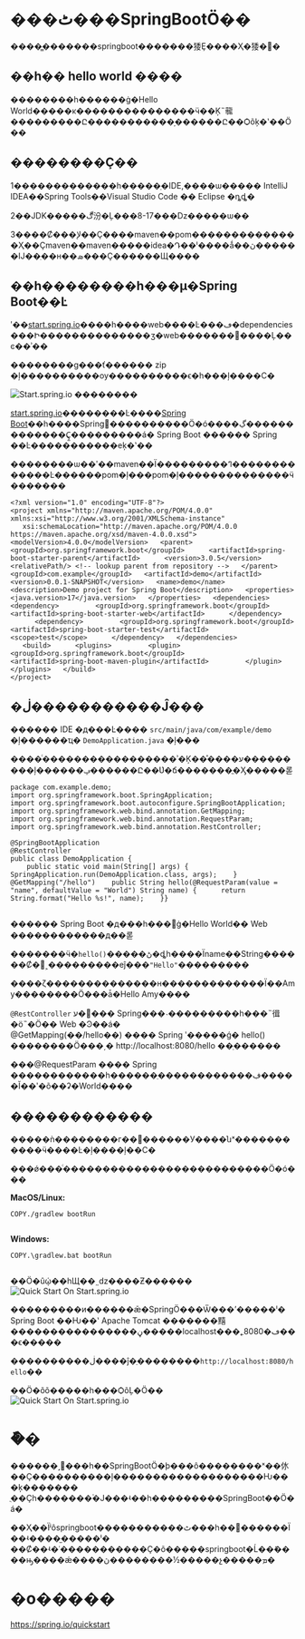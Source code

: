 # ���ٹ���SpringBootӦ��

����̳�������springboot�������㹻Ȩ����Ҳ�㹻�򵥡�

##  ��һ�� hello world ����

��������һ������ġ�Hello World�����κ���������������ӵ��Ķ˵㡣���������Ը�����������֣������Ը��Ѻõķ�ʽ��Ӧ��

## ��������Ҫ��

1�������������һ�����ֵ�IDE,����ѡ����� IntelliJ IDEA��Spring Tools��Visual Studio Code �� Eclipse �ȵȡ�

2��JDK�����ڰ汾�Ļ���8-17���ǲ�����ѡ��

3����Ȼ���ﻹ��Ҫ����maven��pom��������������Ҳ��Ҫmaven��maven�����idea�Դ��ˡ����ǻ��ڽ������Ĳ��ֽ��н��ܣ���Ҫ������Щ����

## ��һ��������һ���µ�Spring Boot��Ŀ

ʹ��[start.spring.io](http://start.spring.io/)����һ����web����Ŀ���ڡ�dependencies���Ի��������������ӡ�web�����������Ļ��ͼ��ʾ��

��������ɡ���ť������ zip �ļ����������ѹ����������ϵ�һ���ļ����С�

![Start.spring.io ��������](https://java-tutorial.oss-cn-shanghai.aliyuncs.com/quickstart-1.png)

[start.spring.io](http://start.spring.io/)��������Ŀ����[Spring Boot](https://spring.io/projects/spring-boot)��һ����Spring׼����������Ӧ�ó����ڲ�������������Ҫ̫���������á� Spring Boot ������ Spring ��Ŀ�����������еķ�ʽ��

��������ѡ��ʹ��maven��Ϊ���������ߣ�������������Ŀ������pom�ļ���pom�ļ��������������ӵ�������

```  
<?xml version="1.0" encoding="UTF-8"?>  
<project xmlns="http://maven.apache.org/POM/4.0.0" xmlns:xsi="http://www.w3.org/2001/XMLSchema-instance"  
   xsi:schemaLocation="http://maven.apache.org/POM/4.0.0 https://maven.apache.org/xsd/maven-4.0.0.xsd">   <modelVersion>4.0.0</modelVersion>   <parent>      <groupId>org.springframework.boot</groupId>      <artifactId>spring-boot-starter-parent</artifactId>      <version>3.0.5</version>      <relativePath/> <!-- lookup parent from repository -->   </parent>   <groupId>com.example</groupId>   <artifactId>demo</artifactId>   <version>0.0.1-SNAPSHOT</version>   <name>demo</name>   <description>Demo project for Spring Boot</description>   <properties>      <java.version>17</java.version>   </properties>   <dependencies>      <dependency>         <groupId>org.springframework.boot</groupId>         <artifactId>spring-boot-starter-web</artifactId>      </dependency>  
      <dependency>         <groupId>org.springframework.boot</groupId>         <artifactId>spring-boot-starter-test</artifactId>         <scope>test</scope>      </dependency>   </dependencies>  
   <build>      <plugins>         <plugin>            <groupId>org.springframework.boot</groupId>            <artifactId>spring-boot-maven-plugin</artifactId>         </plugin>      </plugins>   </build>  
</project>  
```  


## �ڶ�����������Ĵ���

������ IDE �д���Ŀ���� `src/main/java/com/example/demo` �ļ������ҵ� `DemoApplication.java` �ļ���

����ͨ�����������������ʾ�Ķ��ⷽ����ע���������ļ������ݡ������Ը��Ʋ�ճ�������ֱ�Ӽ�����롣
```  
package com.example.demo;  
import org.springframework.boot.SpringApplication;  
import org.springframework.boot.autoconfigure.SpringBootApplication;  
import org.springframework.web.bind.annotation.GetMapping;  
import org.springframework.web.bind.annotation.RequestParam;  
import org.springframework.web.bind.annotation.RestController;  
  
@SpringBootApplication  
@RestController  
public class DemoApplication {  
    public static void main(String[] args) {      SpringApplication.run(DemoApplication.class, args);    }    @GetMapping("/hello")    public String hello(@RequestParam(value = "name", defaultValue = "World") String name) {      return String.format("Hello %s!", name);    }}  
  
```  

������ Spring Boot �д���һ���򵥵ġ�Hello World�� Web ������������д��롣

�������ӵ�`hello()`����ּ�ڻ�ȡһ����Ϊname��String������Ȼ�󽫴˲���������еĵ���`"Hello"`���������

����ζ��������������н�������������Ϊ��Amy��������Ӧ���ǡ�Hello Amy����

`@RestController` ע�͸��� Spring���˴���������һ���˵㣬�ö˵�Ӧ�� Web �Ͽ��á�   
@GetMapping(��/hello��) ���� Spring ʹ�����ǵ� hello() ��������Ӧ���͵� http://localhost:8080/hello ��ַ������

���@RequestParam ���� Spring ������������һ������ֵ������������ڣ�����Ĭ��ʹ�õ��ʡ�World����

## ������������

�����ǹ��������г��򡣴������У����նˣ�����������ӵ����Ŀ�ļ����ļ��С�

���ǿ���ͨ��������������������������Ӧ�ó���

**MacOS/Linux:**

```  
COPY./gradlew bootRun  
  
```  

**Windows:**

```  
COPY.\gradlew.bat bootRun  
  
```  

��Ӧ�ûῴ��һЩ��˷ǳ����Ƶ������  
![Quick Start On Start.spring.io](https://java-tutorial.oss-cn-shanghai.aliyuncs.com/quickstart-2.png)

���������и������ǣ�SpringӦ���Ѿ���ʼ�����ˡ� Spring Boot ��Ƕ��ʽ Apache Tomcat �������䵱����������������ڼ�����localhost���˿ڡ�8080���ϵ�����

����������ڶ����ĵ�ַ��������`http://localhost:8080/hello`��

��Ӧ�õõ�����һ���ѺõĻ�Ӧ��  
![Quick Start On Start.spring.io](https://java-tutorial.oss-cn-shanghai.aliyuncs.com/quickstart-3.png)

# �ܽ�
������˼򵥣���һ��SpringBootӦ�þ���ô��������ˣ��㲻��Ҫ����������ļ�������������������Ƕ���ķ�������  
ֻ��Ҫһ�������࣬�Ϳ���ʵ��һ���������SpringBoot��Ӧ�á�

��Ҳ��Ϊʲôspringboot�����������ٹ���һ��΢������Ϊ��ʵ����̫�����ˡ�  
��Ȼ��ʵ�ʿ�����������Ҫ�õ�����springboot�Ĺ��ܺ����ԣ����ǽ����ڽ��������½�����չ�����ܡ�

# �ο�����
https://spring.io/quickstart
